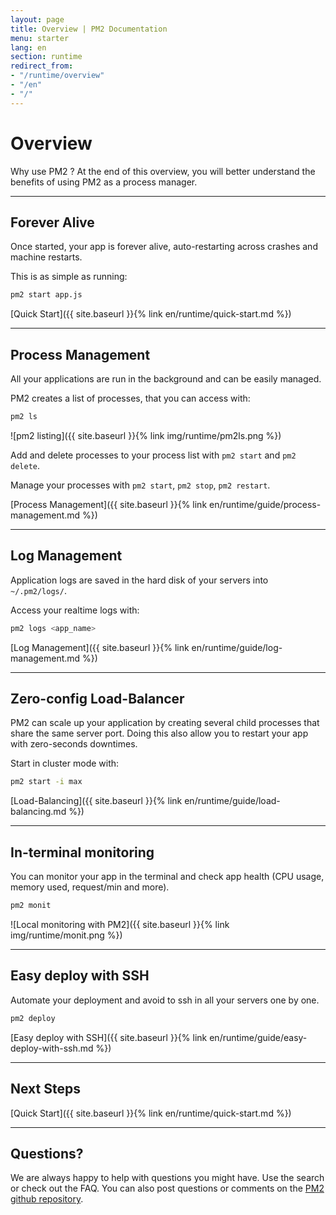 ```yaml
---
layout: page
title: Overview | PM2 Documentation
menu: starter
lang: en
section: runtime
redirect_from:
- "/runtime/overview"
- "/en"
- "/"
---
```


# Overview

Why use PM2 ? At the end of this overview, you will better understand the benefits of using PM2 as a process manager.

---

## Forever Alive

Once started, your app is forever alive, auto-restarting across crashes and machine restarts.

This is as simple as running:
```bash
pm2 start app.js
```

[Quick Start]({{ site.baseurl }}{% link en/runtime/quick-start.md %})


---

## Process Management

All your applications are run in the background and can be easily managed.

PM2 creates a list of processes, that you can access with:

```bash
pm2 ls
```

![pm2 listing]({{ site.baseurl }}{% link img/runtime/pm2ls.png %})

Add and delete processes to your process list with `pm2 start` and `pm2 delete`.

Manage your processes with `pm2 start`, `pm2 stop`, `pm2 restart`.

[Process Management]({{ site.baseurl }}{% link en/runtime/guide/process-management.md %})


---

## Log Management

Application logs are saved in the hard disk of your servers into `~/.pm2/logs/`.

Access your realtime logs with:

```bash
pm2 logs <app_name>
```

[Log Management]({{ site.baseurl }}{% link en/runtime/guide/log-management.md %})


---

## Zero-config Load-Balancer

PM2 can scale up your application by creating several child processes that share the same server port. Doing this also allow you to restart your app with zero-seconds downtimes.

Start in cluster mode with:
```bash
pm2 start -i max
```

[Load-Balancing]({{ site.baseurl }}{% link en/runtime/guide/load-balancing.md %})

---

## In-terminal monitoring

You can monitor your app in the terminal and check app health (CPU usage, memory used, request/min and more).

```bash
pm2 monit
```

![Local monitoring with PM2]({{ site.baseurl }}{% link img/runtime/monit.png %})

---

## Easy deploy with SSH

Automate your deployment and avoid to ssh in all your servers one by one.

```bash
pm2 deploy
```

[Easy deploy with SSH]({{ site.baseurl }}{% link en/runtime/guide/easy-deploy-with-ssh.md %})

---

## Next Steps

[Quick Start]({{ site.baseurl }}{% link en/runtime/quick-start.md %})

---

## Questions?

We are always happy to help with questions you might have. Use the search or check out the FAQ. You can also post questions or comments on the [PM2 github repository](https://github.com/Unitech/pm2/issues).
